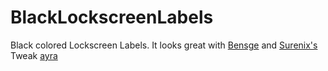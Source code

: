 BlackLockscreenLabels
=====================

Black colored Lockscreen Labels.
It looks great with [Bensge](http://www.bensge.com) and [Surenix's](http://surenix.me) Tweak [ayra](http://www.idownloadblog.com/2013/07/18/ayra/)

